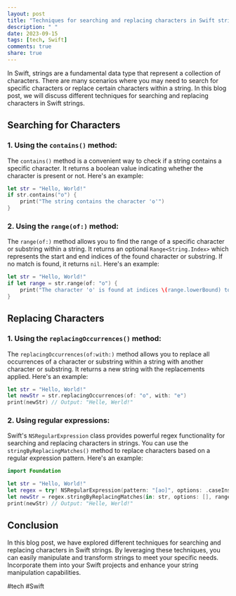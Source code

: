 ```yaml
---
layout: post
title: "Techniques for searching and replacing characters in Swift strings"
description: " "
date: 2023-09-15
tags: [tech, Swift]
comments: true
share: true
---
```


In Swift, strings are a fundamental data type that represent a collection of characters. There are many scenarios where you may need to search for specific characters or replace certain characters within a string. In this blog post, we will discuss different techniques for searching and replacing characters in Swift strings.

## Searching for Characters

### 1. Using the `contains()` method:

The `contains()` method is a convenient way to check if a string contains a specific character. It returns a boolean value indicating whether the character is present or not. Here's an example:

```swift
let str = "Hello, World!"
if str.contains("o") {
    print("The string contains the character 'o'")
}
```

### 2. Using the `range(of:)` method:

The `range(of:)` method allows you to find the range of a specific character or substring within a string. It returns an optional `Range<String.Index>` which represents the start and end indices of the found character or substring. If no match is found, it returns `nil`. Here's an example:

```swift
let str = "Hello, World!"
if let range = str.range(of: "o") {
    print("The character 'o' is found at indices \(range.lowerBound) to \(range.upperBound)")
}
```

## Replacing Characters

### 1. Using the `replacingOccurrences()` method:

The `replacingOccurrences(of:with:)` method allows you to replace all occurrences of a character or substring within a string with another character or substring. It returns a new string with the replacements applied. Here's an example:

```swift
let str = "Hello, World!"
let newStr = str.replacingOccurrences(of: "o", with: "e")
print(newStr) // Output: "Helle, Werld!"
```

### 2. Using regular expressions:

Swift's `NSRegularExpression` class provides powerful regex functionality for searching and replacing characters in strings. You can use the `stringByReplacingMatches()` method to replace characters based on a regular expression pattern. Here's an example:

```swift
import Foundation

let str = "Hello, World!"
let regex = try! NSRegularExpression(pattern: "[ao]", options: .caseInsensitive)
let newStr = regex.stringByReplacingMatches(in: str, options: [], range: NSRange(location: 0, length: str.utf16.count), withTemplate: "e")
print(newStr) // Output: "Helle, Werld!"
```

## Conclusion

In this blog post, we have explored different techniques for searching and replacing characters in Swift strings. By leveraging these techniques, you can easily manipulate and transform strings to meet your specific needs. Incorporate them into your Swift projects and enhance your string manipulation capabilities.

#tech #Swift